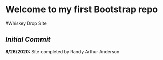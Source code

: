 # Welcome to my first Bootstrap repo

#Whiskey Drop Site

## *Initial Commit*




**8/26/2020:** Site completed by Randy Arthur Anderson 

